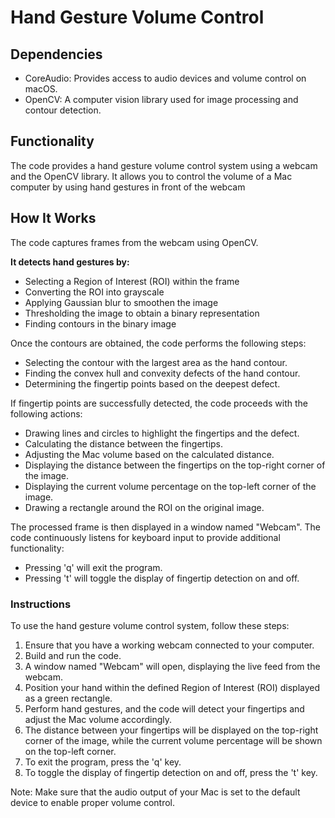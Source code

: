 # **Hand Gesture Volume Control**
## **Dependencies**
- CoreAudio: Provides access to audio devices and volume control on macOS.<br>
- OpenCV: A computer vision library used for image processing and contour detection.

## **Functionality**
The code provides a hand gesture volume control system using a webcam and the OpenCV library. It allows you to control the volume of a Mac computer by using hand gestures in front of the webcam

## **How It Works**
The code captures frames from the webcam using OpenCV.

**It detects hand gestures by:**
- Selecting a Region of Interest (ROI) within the frame
- Converting the ROI into grayscale
- Applying Gaussian blur to smoothen the image
- Thresholding the image to obtain a binary representation
- Finding contours in the binary image

Once the contours are obtained, the code performs the following steps:

- Selecting the contour with the largest area as the hand contour.
- Finding the convex hull and convexity defects of the hand contour.
- Determining the fingertip points based on the deepest defect.

If fingertip points are successfully detected, the code proceeds with the following actions:

- Drawing lines and circles to highlight the fingertips and the defect.
- Calculating the distance between the fingertips.
- Adjusting the Mac volume based on the calculated distance.
- Displaying the distance between the fingertips on the top-right corner of the image.
- Displaying the current volume percentage on the top-left corner of the image.
- Drawing a rectangle around the ROI on the original image.

The processed frame is then displayed in a window named "Webcam". The code continuously listens for keyboard input to provide additional functionality:

- Pressing 'q' will exit the program.
- Pressing 't' will toggle the display of fingertip detection on and off.

### Instructions

To use the hand gesture volume control system, follow these steps:

1. Ensure that you have a working webcam connected to your computer.
2. Build and run the code.
3. A window named "Webcam" will open, displaying the live feed from the webcam.
4. Position your hand within the defined Region of Interest (ROI) displayed as a green rectangle.
5. Perform hand gestures, and the code will detect your fingertips and adjust the Mac volume accordingly.
6. The distance between your fingertips will be displayed on the top-right corner of the image, while the current volume percentage will be shown on the top-left corner.
7. To exit the program, press the 'q' key.
8. To toggle the display of fingertip detection on and off, press the 't' key.

Note: Make sure that the audio output of your Mac is set to the default device to enable proper volume control.
